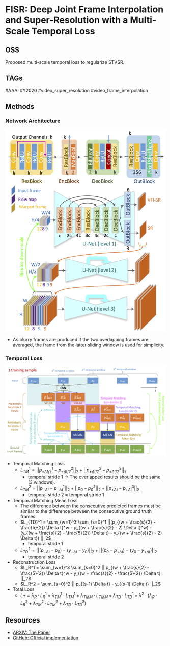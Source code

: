 # FISR: Deep Joint Frame Interpolation and Super-Resolution with a Multi-Scale Temporal Loss

## OSS

Proposed multi-scale temporal loss to regularize STVSR.

## TAGs

#AAAI #Y2020 #video_super_resolution #video_frame_interpolation

## Methods

### Network Architecture
![](./assets/fig4.png)

- As blurry frames are produced if the two overlapping frames are averaged, the frame from the latter sliding window is used for simplicity.

### Temporal Loss

![](./assets/fig3.png)

- Temporal Matching Loss
    - $`L_{TM}^1 = || p_{-\Delta t/2}^1 - p_{-\Delta t/2}^2 ||_2 + || p_{+\Delta t/2}^2 - p_{+\Delta t/2}^3 ||_2`$
        - temporal stride 1 → The overlapped results should be the same (3 windows).
    - $`L_{TM}^2 = || p_{-\Delta t} - p_{-\Delta t}^1 ||_2 + || p_0 - p_0^2 ||_2+ || p_{+\Delta t} - p_{+\Delta t}^3 ||_2`$
        - temporal stride 2 $`\approx`$ temporal stride 1
- Temporal Matching Mean Loss
    - The difference between the consecutive predicted frames must be similar to the difference between the consecutive ground truth frames.
    - $`L_{TD}^1 = \sum_{w=1}^3 \sum_{s=0}^1 ||(p_{(w + \frac{s}{2} - \frac{5}{2}) \Delta t}^w - p_{(w + \frac{s}{2} - 2) \Delta t}^w) - (y_{(w + \frac{s}{2} - \frac{5}{2}) \Delta t} - y_{(w + \frac{s}{2} - 2) \Delta t}) ||_2`$
        - temporal stride 1
    - $`L_{TD}^2 = || (p_{-\Delta t} - p_0) - (y_{-\Delta t} - y_0) ||_2 + || (p_0 - p_{+\Delta t}) - (y_0 - y_{+\Delta t}) ||_2`$
        - temporal stride 2
- Reconstruction Loss
    - $`L_R^1 = \sum_{w=1}^3 \sum_{s=0}^2 || p_{(w + \frac{s}{2} - \frac{5}{2}) \Delta t}^w - y_{(w + \frac{s}{2} - \frac{5}{2}) \Delta t} ||_2`$
    - $`L_R^2 = \sum_{s=0}^2 || p_{(s-1) \Delta t} - y_{(s-1) \Delta t} ||_2`$
- Total Loss
    - $`L_T = \lambda_R \cdot L_R^1 + \lambda_{TM}^1 \cdot L_{TM}^1 + \lambda_{TMM} \cdot L_{TMM} + \lambda_{TD} \cdot L_{TD}^1 + \lambda^2 \cdot ( \lambda_{R} \cdot L_{R}^2 + \lambda_{TM}^2 \cdot L_{TM}^2 + \lambda_{TD} \cdot L_{TD}^2 )`$

## Resources

- [ARXIV: The Paper](https://arxiv.org/abs/1912.07213)
- [GitHub: Official implementation](https://github.com/JihyongOh/FISR)
